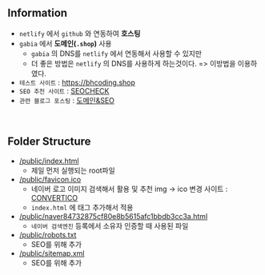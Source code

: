 ## Information

* `netlify` 에서 `github` 와 연동하여 **호스팅**
* `gabia` 에서 **도메인(`.shop`)** 사용
  * `gabia` 의 DNS를 `netlify` 에서 연동해서 사용할 수 있지만
  * 더 좋은 방법은 `netlify` 의 DNS를 사용하게 하는것이다. => 이방법을 이용하였다. 
* `테스트 사이트` : https://bhcoding.shop
* `SEO 추천 사이트` : [SEOCHECK](https://seositecheckup.com/)
* `관련 블로그 포스팅` : [도메인&SEO](https://bh946.github.io/knowledge/webprogramming/도메인,-SEO,-구글-애널리틱스-사용법)

<br>

## Folder Structure

* [/public/index.html](/public/index.html)
  * 제일 먼저 실행되는 root파일
* [/public/favicon.ico](/public/favicon.ico)
  * 네이버 로고 이미지 검색해서 활용 및 추천 img -> ico 변경 사이트 : [CONVERTICO](https://convertico.com/)
  * `index.html` 에 태그 추가해서 적용
* [/public/naver84732875cf80e8b5615afc1bbdb3cc3a.html](/public/naver84732875cf80e8b5615afc1bbdb3cc3a.html)
  * `네이버 검색엔진` 등록에서 소유자 인증할 때 사용된 파일
* [/public/robots.txt](/public/robots.txt)
  * SEO를 위해 추가
* [/public/sitemap.xml](/public/sitemap.xml)
  * SEO를 위해 추가


